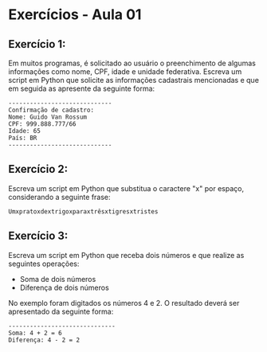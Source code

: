 # Exercícios - Aula 01


## Exercício 1:

Em muitos programas, é solicitado ao usuário o preenchimento de algumas informações como nome, CPF, idade e unidade federativa. Escreva um script em Python que solicite as informações cadastrais mencionadas e que em seguida as apresente da seguinte forma:

```
-----------------------------
Confirmação de cadastro:
Nome: Guido Van Rossum
CPF: 999.888.777/66
Idade: 65
País: BR
-----------------------------
```

## Exercício 2:

Escreva um script em Python que substitua o caractere "x" por espaço, considerando a seguinte frase: 

```
Umxpratoxdextrigoxparaxtrêsxtigresxtristes
```

## Exercício 3:

Escreva um script em Python que receba dois números e que realize as seguintes operações:

- Soma de dois números
- Diferença de dois números

No exemplo foram digitados os números 4 e 2. O resultado deverá ser apresentado da seguinte forma:

```
------------------------------
Soma: 4 + 2 = 6
Diferença: 4 - 2 = 2
```
